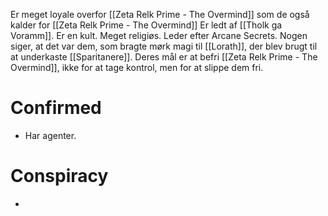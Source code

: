 Er meget loyale overfor [[Zeta Relk Prime - The Overmind]] som de også kalder for [[Zeta Relk Prime - The Overmind]]
Er ledt af [[Tholk ga Voramm]].
Er en kult. Meget religiøs.
Leder efter Arcane Secrets.
Nogen siger, at det var dem, som bragte mørk magi til [[Lorath]], der blev brugt til at underkaste [[Sparitanere]].
Deres mål er at befri [[Zeta Relk Prime - The Overmind]], ikke for at tage kontrol, men for at slippe dem fri.
# Confirmed
- Har agenter.
# Conspiracy
- 